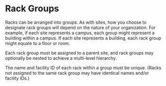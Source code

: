 # Rack Groups

Racks can be arranged into groups. As with sites, how you choose to designate rack groups will depend on the nature of your organization. For example, if each site represents a campus, each group might represent a building within a campus. If each site represents a building, each rack group might equate to a floor or room.

Each rack group must be assigned to a parent site, and rack groups may optionally be nested to achieve a multi-level hierarchy.

The name and facility ID of each rack within a group must be unique. (Racks not assigned to the same rack group may have identical names and/or facility IDs.)
